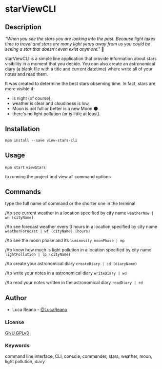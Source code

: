 # starViewCLI

## Description

*"When you see the stars you are looking into the past. Because light takes time to travel and stars are many light years away from us you could be seeing a star that doesn’t even exist anymore."* :star2:

starViewCLI is a simple line application that provide information about stars visibility in a moment that you decide. You can also create an astronomical diary (a blank file with a title and current datetime) where write all of your notes and read them.

It was created to determine the best stars observing time. In fact, stars are more visible if:
- is night (of course), 
- weather is clear and cloudiness is low, 
- Moon is not full or better is a new Moon :new_moon:
- there's no light pollution (or is little at least).

## Installation

`npm install --save view-stars-cli`

## Usage

`npm start`
`viewStars`

to running the project and view all command options

## Commands

type the full name of command or the shorter one in the terminal

//to see current weather in a location specified by city name
`weatherNow | wn (cityName)`

//to see forecast weather every 3 hours in a location specified by city name
`weatherForecast | wf (cityName) (hours)`

//to see the moon phase and its `luminosity moonPhase | mp`

//to know how much is light pollution in a location specified by city name
`lightPollution | lp (cityName)`

//to create your astronomical diary
`createDiary | cd (diaryName)`

//to write your notes in a astronomical diary
`writeDiary | wd`

//to read your notes written in the astronomical diary
`readDiary | rd`

## Author

* Luca Reano - [@LucaReano](https://github.com/LucaReano)

### License

[GNU GPLv3](https://choosealicense.com/licenses/gpl-3.0/)

### Keywords

command line interface, CLI, console, commander, stars, weather, moon, light pollution, diary